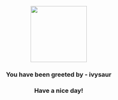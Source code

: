 <p align="center">
    <img src="https://raw.githubusercontent.com/PokeAPI/sprites/master/sprites/pokemon/2.png" width="150" height="150">
</p>
<h3 align="center">You have been greeted by - <b>ivysaur</b></h3>
<h3 align="center">Have a nice day!</h3>

<!--
### Hi there 👋
**stenehall/stenehall** is a ✨ _special_ ✨ repository because its `README.md` (this file) appears on your GitHub profile.
Here are some ideas to get you started:
- 🔭 I’m currently working on ...
- 🌱 I’m currently learning ...
- 👯 I’m looking to collaborate on ...
- 🤔 I’m looking for help with ...
- 💬 Ask me about ...
- 📫 How to reach me: ...
- 😄 Pronouns: ...
- ⚡ Fun fact: ...
-->